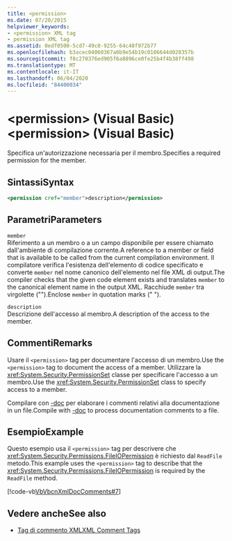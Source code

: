 ```yaml
---
title: <permission>
ms.date: 07/20/2015
helpviewer_keywords:
- <permission> XML tag
- permission XML tag
ms.assetid: 0edf0500-5cd7-49c0-9255-64c48f972b77
ms.openlocfilehash: b3acec04060367a0b9e54b19c0106644d028357b
ms.sourcegitcommit: f8c270376ed905f6a8896ce0fe25b4f4b38ff498
ms.translationtype: MT
ms.contentlocale: it-IT
ms.lasthandoff: 06/04/2020
ms.locfileid: "84400034"
---
```

# <a name="permission-visual-basic"></a><span data-ttu-id="36727-101">\<permission> (Visual Basic)</span><span class="sxs-lookup"><span data-stu-id="36727-101">\<permission> (Visual Basic)</span></span>
<span data-ttu-id="36727-102">Specifica un'autorizzazione necessaria per il membro.</span><span class="sxs-lookup"><span data-stu-id="36727-102">Specifies a required permission for the member.</span></span>  
  
## <a name="syntax"></a><span data-ttu-id="36727-103">Sintassi</span><span class="sxs-lookup"><span data-stu-id="36727-103">Syntax</span></span>  
  
```xml  
<permission cref="member">description</permission>  
```  
  
## <a name="parameters"></a><span data-ttu-id="36727-104">Parametri</span><span class="sxs-lookup"><span data-stu-id="36727-104">Parameters</span></span>  
 `member`  
 <span data-ttu-id="36727-105">Riferimento a un membro o a un campo disponibile per essere chiamato dall'ambiente di compilazione corrente.</span><span class="sxs-lookup"><span data-stu-id="36727-105">A reference to a member or field that is available to be called from the current compilation environment.</span></span> <span data-ttu-id="36727-106">Il compilatore verifica l'esistenza dell'elemento di codice specificato e converte `member` nel nome canonico dell'elemento nel file XML di output.</span><span class="sxs-lookup"><span data-stu-id="36727-106">The compiler checks that the given code element exists and translates `member` to the canonical element name in the output XML.</span></span> <span data-ttu-id="36727-107">Racchiude `member` tra virgolette ("").</span><span class="sxs-lookup"><span data-stu-id="36727-107">Enclose `member` in quotation marks (" ").</span></span>  
  
 `description`  
 <span data-ttu-id="36727-108">Descrizione dell'accesso al membro.</span><span class="sxs-lookup"><span data-stu-id="36727-108">A description of the access to the member.</span></span>  
  
## <a name="remarks"></a><span data-ttu-id="36727-109">Commenti</span><span class="sxs-lookup"><span data-stu-id="36727-109">Remarks</span></span>  
 <span data-ttu-id="36727-110">Usare il `<permission>` tag per documentare l'accesso di un membro.</span><span class="sxs-lookup"><span data-stu-id="36727-110">Use the `<permission>` tag to document the access of a member.</span></span> <span data-ttu-id="36727-111">Utilizzare la <xref:System.Security.PermissionSet> classe per specificare l'accesso a un membro.</span><span class="sxs-lookup"><span data-stu-id="36727-111">Use the <xref:System.Security.PermissionSet> class to specify access to a member.</span></span>  
  
 <span data-ttu-id="36727-112">Compilare con [-doc](../../reference/command-line-compiler/doc.md) per elaborare i commenti relativi alla documentazione in un file.</span><span class="sxs-lookup"><span data-stu-id="36727-112">Compile with [-doc](../../reference/command-line-compiler/doc.md) to process documentation comments to a file.</span></span>  
  
## <a name="example"></a><span data-ttu-id="36727-113">Esempio</span><span class="sxs-lookup"><span data-stu-id="36727-113">Example</span></span>  
 <span data-ttu-id="36727-114">Questo esempio usa il `<permission>` tag per descrivere che <xref:System.Security.Permissions.FileIOPermission> è richiesto dal `ReadFile` metodo.</span><span class="sxs-lookup"><span data-stu-id="36727-114">This example uses the `<permission>` tag to describe that the <xref:System.Security.Permissions.FileIOPermission> is required by the `ReadFile` method.</span></span>  
  
 [!code-vb[VbVbcnXmlDocComments#7](~/samples/snippets/visualbasic/VS_Snippets_VBCSharp/VbVbcnXmlDocComments/VB/Class1.vb#7)]  
  
## <a name="see-also"></a><span data-ttu-id="36727-115">Vedere anche</span><span class="sxs-lookup"><span data-stu-id="36727-115">See also</span></span>

- [<span data-ttu-id="36727-116">Tag di commento XML</span><span class="sxs-lookup"><span data-stu-id="36727-116">XML Comment Tags</span></span>](index.md)
